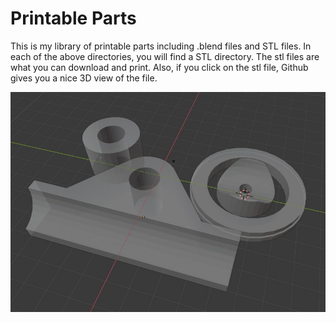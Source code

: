 # Printable Parts
This is my library of printable parts including .blend files and STL files.
In each of the above directories, you will find a STL directory.  The stl files are what you can download and print.  Also, if you click on the stl file, Github gives you a nice 3D view of the file.

![alt text](https://github.com/WillWelker/3d-print/blob/master/robot-parts/images/pvc-parts.jpg "Parts")

